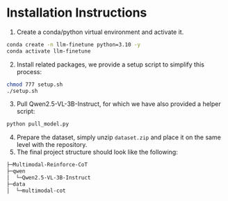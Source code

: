 # Installation Instructions
1. Create a conda/python virtual environment and activate it. 
```bash
conda create -n llm-finetune python=3.10 -y
conda activate llm-finetune
```
2. Install related packages, we provide a setup script to simplify this process:
```bash
chmod 777 setup.sh
./setup.sh
```
3. Pull Qwen2.5-VL-3B-Instruct, for which we have also provided a helper script:
```bash
python pull_model.py
```
4. Prepare the dataset, simply unzip `dataset.zip` and place it on the same level with the repository.
5. The final project structure should look like the following:
```bash
├─Multimodal-Reinforce-CoT
├─qwen
│  └─Qwen2.5-VL-3B-Instruct
├─data
│  └─multimodal-cot
```